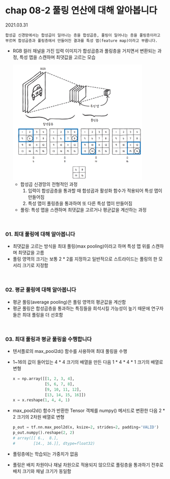 # chap 08-2 풀링 연산에 대해 알아봅니다

2021.03.31

`합성곱 신경망에서는 합성곱이 일어나는 층을 합성곱층, 풀링이 일어나는 층을 풀링층이라고 부르며 합성곱층과 풀링층에서 만들어진 결과를 특성 맵(feature map)이라고 부릅니다.`

* RGB 컬러 채널을 가진 입력 이미지가 합성곱층과 풀링층을 거치면서 변환되는 과정, 특성 맵을 스캔하며 최댓값을 고르는 모습

  <img src="https://github.com/hyunmin0317/DeepLearning_Study/blob/master/chap08/section2/image01.PNG?raw=true" alt="image01" style="zoom: 67%;" />
  
  * 합성곱 신경망의 전형적인 과정
    1. 입력이 합성곱층을 통과할 때 합성곱과 활성화 함수가 적용되어 특성 맵이 만들어짐
    2. 특성 맵이 풀링층을 통과하여 또 다른 특성 맵이 만들어짐
  * 풀링: 특성 맵을 스캔하며 최댓값을 고르거나 평균값을 계산하는 과정

<br>

### 01. 최대 풀링에 대해 알아봅니다

* 최댓값을 고르는 방식을 최대 풀링(max pooling)이라고 하며 특성 맵 위를 스캔하며 최댓값을 고름
* 풀링 영역의 크기는 보통 2 * 2를 지정하고 일반적으로 스트라이드는 풀링의 한 모서리 크기로 지정함

<br>

### 02. 평균 풀링에 대해 알아봅니다

* 평균 풀링(average pooling)은 풀링 영역의 평균값을 계산함
* 평균 풀링은 합성곱층을 통과하는 특징들을 희석시킬 가능성이 높기 때문에 연구자들은 최대 풀링을 더 선호함

<br>

### 03. 최대 풀링과 평균 풀링을 수행합니다

* 텐서플로의 max_pool2d() 함수를 사용하여 최대 풀링을 수행

* 1~16의 값이 들어있는 4 * 4 크기의 배열을 만든 다음 1 * 4 * 4 * 1 크기의 배열로 변형

  ```python
  x = np.array([[1, 2, 3, 4],
                [5, 6, 7, 8],
                [9, 10, 11, 12],
                [13, 14, 15, 16]])
  x = x.reshape(1, 4, 4, 1)
  ```

* max_pool2d() 함수가 반환한 Tensor 객체를 numpy() 메서드로 변환한 다음 2 * 2 크기의 2차원 배열로 변형

  ```python
  p_out = tf.nn.max_pool2d(x, ksize=2, strides=2, padding='VALID')
  p_out.numpy().reshape(2, 2)
  # array([[ 6.,  8.],
  #        [14., 16.]], dtype=float32)
  ```

* 풀링층에는 학습되는 가중치가 없음 

* 풀링은 배치 차원이나 채널 차원으로 적용되지 않으므로 풀링층을 통과하기 전후로 배치 크기와 채널 크기가 동일함
